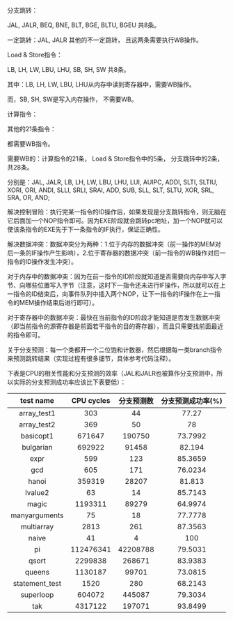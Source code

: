分支跳转：

JAL, JALR, BEQ, BNE, BLT, BGE, BLTU, BGEU 共8条。

一定跳转：JAL, JALR 其他的不一定跳转， 且这两条需要执行WB操作。



Load & Store指令：

LB, LH, LW, LBU, LHU, SB, SH, SW 共8条。

其中：LB, LH, LW, LBU, LHU从内存中读到寄存器中，需要WB操作。

而，SB, SH, SW是写入内存操作， 不需要WB。



计算指令：

其他的21条指令：

都需要WB指令。



需要WB的：计算指令的21条， Load & Store指令中的5条， 分支跳转中的2条， 共28条。

分别是：JAL, JALR, LB, LH, LW, LBU, LHU, LUI, AUIPC, ADDI, SLTI, SLTIU, XORI, ORI, ANDI, SLLI, SRLI, SRAI, ADD, SUB, SLL, SLT, SLTU, XOR, SRL, SRA, OR, AND;



解决控制冒险：执行完某一指令的ID操作后，如果发现是分支跳转指令，则无脑在它后面加一个NOP指令即可。因为EXE阶段就会跳转pc地址，加一个NOP就可以使该条指令的EXE先于下一条指令的IF执行，保证正确性。

解决数据冲突：数据冲突分为两种：1.位于内存的数据冲突（前一操作的MEM对后一条的IF操作产生影响），2.位于寄存器的数据冲突（前一指令的WB操作对后一指令的ID操作发生冲突）。

对于内存中的数据冲突：因为在前一指令的ID阶段就知道是否需要向内存中写入字节、向哪些位置写入字节（注意，这时下一指令还未进行IF操作，所以就可以在上一指令的ID结束后，向事件队列中插入两个NOP，让下一指令的IF操作在上一指令的MEM操作结束后进行即可）。

对于寄存器中的数据冲突：最快在当前指令的ID阶段才能知道是否发生数据冲突（即当前指令的源寄存器是前面若干指令的目的寄存器），而且只需要找前面最近的指令即可。

关于分支预测：每一个类都开一个二位饱和计数器，然后根据每一类branch指令来预测跳转结果（实现过程有很多细节，具体参考代码注释）。

下表是CPU的相关性能和分支预测的效率（JAL和JALR也被算作分支预测中，所以实际的分支预测成功率应该比下表要低）：

|   test name    | CPU cycles | 分支预测数 | 分支预测成功率(%) |
| :------------: | :--------: | :--------: | :---------------: |
|  array_test1   |    303     |     44     |       77.27       |
|  array_test2   |    369     |     50     |        78         |
|   basicopt1    |   671647   |   190750   |      73.7992      |
|   bulgarian    |   692922   |   91458    |      82.194       |
|      expr      |    599     |    123     |      85.3659      |
|      gcd       |    605     |    171     |      76.0234      |
|     hanoi      |   359319   |   28207    |      81.813       |
|    lvalue2     |     63     |     14     |      85.7143      |
|     magic      |  1193311   |   89279    |      64.9974      |
| manyarguments  |     75     |     18     |      77.7778      |
|   multiarray   |    2813    |    261     |      87.3563      |
|     naive      |     41     |     4      |        100        |
|       pi       | 112476341  |  42208788  |      79.5031      |
|     qsort      |  2299838   |   268671   |      83.9383      |
|     queens     |  1130187   |   99701    |      73.0815      |
| statement_test |    1520    |    280     |      68.2143      |
|   superloop    |   604072   |   445087   |      79.3034      |
|      tak       |  4317122   |   197071   |      93.8499      |

